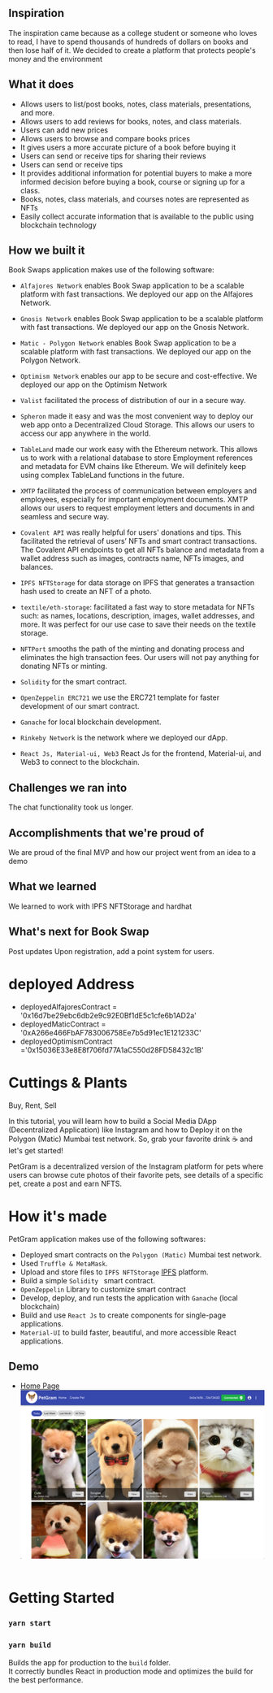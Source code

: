 ## Inspiration
The inspiration came because as a college student or someone who loves to read, I have to spend thousands of hundreds of dollars on books and then lose half of it. We decided to create a platform that protects people's money and the environment

## What it does
- Allows users to list/post books, notes, class materials, presentations, and more.
- Allows users to add reviews for books, notes, and class materials.
- Users can add new prices
- Allows users to browse and compare books prices
- It gives users a more accurate picture of a book before buying it
- Users can send or receive tips for sharing their reviews
- Users can send or receive tips
- It provides additional information for potential buyers to make a more informed decision before buying a book, course or signing up for a class.
- Books, notes, class materials, and courses notes are represented as NFTs
- Easily collect accurate information that is available to the public using blockchain technology

## How we built it
Book Swaps application makes use of the following software:

- `Alfajores Network` enables Book Swap application to be a scalable platform with fast transactions. We deployed our app on the Alfajores Network.

- `Gnosis Network` enables Book Swap application to be a scalable platform with fast transactions. We deployed our app on the Gnosis Network.

- `Matic - Polygon Network` enables Book Swap application to be a scalable platform with fast transactions. We deployed our app on the Polygon Network.

- `Optimism Network` enables our app to be secure and cost-effective. We deployed our app on the Optimism Network
- `Valist` facilitated the process of distribution of our in a secure way.

- `Spheron` made it easy and was the most convenient way to deploy our web app onto a Decentralized Cloud Storage. This allows our users to access our app anywhere in the world.

- `TableLand` made our work easy with the Ethereum network. This allows us to work with a relational database to store Employment references and metadata for EVM chains like Ethereum. We will definitely keep using complex TableLand functions in the future.

- `XMTP` facilitated the process of communication between employers and employees, especially for important employment documents. XMTP allows our users to request employment letters and documents in and seamless and secure way.

- `Covalent API` was really helpful for users' donations and tips. This facilitated the retrieval of users’ NFTs and smart contract transactions. The Covalent API endpoints to get all NFTs balance and metadata from a wallet address such as images, contracts name, NFTs images, and balances.

* `IPFS NFTStorage` for data storage on IPFS that generates a transaction hash used to create an NFT of a photo.

* `textile/eth-storage`: facilitated a fast way to store metadata for NFTs such: as names, locations, description, images, wallet addresses, and more. It was perfect for our use case to save their needs on the textile storage.

* `NFTPort` smooths the path of the minting and donating process and eliminates the high transaction fees. Our users will not pay anything for donating NFTs or minting.

* `Solidity` for the smart contract.
* `OpenZeppelin ERC721` we use the ERC721 template for faster development of our smart contract.

* `Ganache` for local blockchain development.

* `Rinkeby Network` is the network where we deployed our dApp.

* `React Js, Material-ui, Web3` React Js for the frontend, Material-ui, and Web3 to connect to the blockchain.

## Challenges we ran into
The chat functionality took us longer.

## Accomplishments that we're proud of
We are proud of the final MVP and how our project went from an idea to a demo

## What we learned
We learned to work with IPFS NFTStorage and hardhat

## What's next for Book Swap
Post updates Upon registration, add a point system for users.


# deployed Address
- deployedAlfajoresContract = '0x16d7be29ebc6db2e9c92E0Bf1dE5c1cfe6b1AD2a'
- deployedMaticContract = '0xA266e466FbAF783006758Ee7b5d91ec1E121233C'
- deployedOptimismContract ='0x15036E33e8E8f706fd77A1aC550d28FD58432c1B'




# Cuttings & Plants

Buy, Rent, Sell

In this tutorial, you will learn how to build a Social Media DApp (Decentralized Application) like Instagram and how to Deploy it on the Polygon (Matic) Mumbai test network. So, grab your favorite drink ☕️ and let's get started!

PetGram is a decentralized version of the Instagram platform for pets where users can browse cute photos of their favorite pets, see details of a specific pet, create a post and earn NFTS.



# How it's made
PetGram application makes use of the following softwares:
* Deployed smart contracts on the `Polygon (Matic)` Mumbai test network.
* Used `Truffle & MetaMask`.
* Upload and store files to `IPFS NFTStorage` [IPFS](https://nft.storage/) platform.
* Build a simple `Solidity ` smart contract.
* `OpenZeppelin` Library to customize smart contract
* Develop, deploy, and run tests the application with `Ganache` (local blockchain)
* Build and use `React Js` to create components for single-page applications.
* `Material-UI` to build faster, beautiful, and more accessible React applications.


## Demo
- [Home Page](https://6119c859fed150c8471f90fd--petgrams.netlify.app/)
  ![Main Page](https://raw.githubusercontent.com/electrone901/petgram/main/src/images/cover.png) <br> <br>


# Getting Started
### `yarn start`

### `yarn build`

Builds the app for production to the `build` folder.\
It correctly bundles React in production mode and optimizes the build for the best performance.
